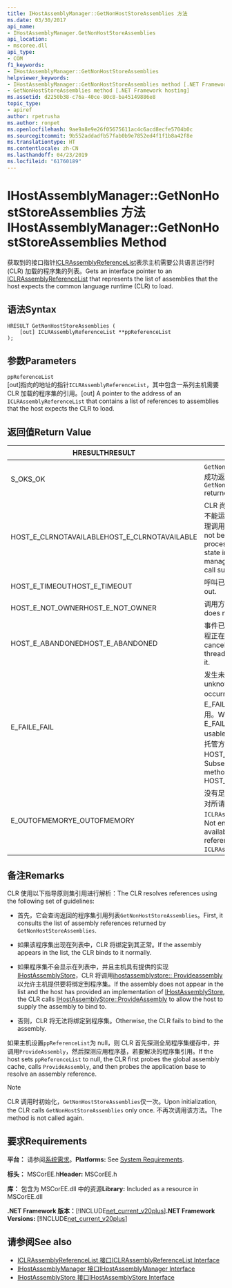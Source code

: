 ```yaml
---
title: IHostAssemblyManager::GetNonHostStoreAssemblies 方法
ms.date: 03/30/2017
api_name:
- IHostAssemblyManager.GetNonHostStoreAssemblies
api_location:
- mscoree.dll
api_type:
- COM
f1_keywords:
- IHostAssemblyManager::GetNonHostStoreAssemblies
helpviewer_keywords:
- IHostAssemblyManager::GetNonHostStoreAssemblies method [.NET Framework hosting]
- GetNonHostStoreAssemblies method [.NET Framework hosting]
ms.assetid: d2250b38-c76a-40ce-80c8-ba45149886e8
topic_type:
- apiref
author: rpetrusha
ms.author: ronpet
ms.openlocfilehash: 9ae9a8e9e26f05675611ac4c6acd8ecfe5704b0c
ms.sourcegitcommit: 9b552addadfb57fab0b9e7852ed4f1f1b8a42f8e
ms.translationtype: HT
ms.contentlocale: zh-CN
ms.lasthandoff: 04/23/2019
ms.locfileid: "61760189"
---
```

# <a name="ihostassemblymanagergetnonhoststoreassemblies-method"></a><span data-ttu-id="56be1-102">IHostAssemblyManager::GetNonHostStoreAssemblies 方法</span><span class="sxs-lookup"><span data-stu-id="56be1-102">IHostAssemblyManager::GetNonHostStoreAssemblies Method</span></span>
<span data-ttu-id="56be1-103">获取到的接口指针[ICLRAssemblyReferenceList](../../../../docs/framework/unmanaged-api/hosting/iclrassemblyreferencelist-interface.md)表示主机需要公共语言运行时 (CLR) 加载的程序集的列表。</span><span class="sxs-lookup"><span data-stu-id="56be1-103">Gets an interface pointer to an [ICLRAssemblyReferenceList](../../../../docs/framework/unmanaged-api/hosting/iclrassemblyreferencelist-interface.md) that represents the list of assemblies that the host expects the common language runtime (CLR) to load.</span></span>  
  
## <a name="syntax"></a><span data-ttu-id="56be1-104">语法</span><span class="sxs-lookup"><span data-stu-id="56be1-104">Syntax</span></span>  
  
```  
HRESULT GetNonHostStoreAssemblies (  
    [out] ICLRAssemblyReferenceList **ppReferenceList  
);  
```  
  
## <a name="parameters"></a><span data-ttu-id="56be1-105">参数</span><span class="sxs-lookup"><span data-stu-id="56be1-105">Parameters</span></span>  
 `ppReferenceList`  
 <span data-ttu-id="56be1-106">[out]指向的地址的指针`ICLRAssemblyReferenceList`，其中包含一系列主机需要 CLR 加载的程序集的引用。</span><span class="sxs-lookup"><span data-stu-id="56be1-106">[out] A pointer to the address of an `ICLRAssemblyReferenceList` that contains a list of references to assemblies that the host expects the CLR to load.</span></span>  
  
## <a name="return-value"></a><span data-ttu-id="56be1-107">返回值</span><span class="sxs-lookup"><span data-stu-id="56be1-107">Return Value</span></span>  
  
|<span data-ttu-id="56be1-108">HRESULT</span><span class="sxs-lookup"><span data-stu-id="56be1-108">HRESULT</span></span>|<span data-ttu-id="56be1-109">描述</span><span class="sxs-lookup"><span data-stu-id="56be1-109">Description</span></span>|  
|-------------|-----------------|  
|<span data-ttu-id="56be1-110">S_OK</span><span class="sxs-lookup"><span data-stu-id="56be1-110">S_OK</span></span>|<span data-ttu-id="56be1-111">`GetNonHostStoreAssemblies` 已成功返回。</span><span class="sxs-lookup"><span data-stu-id="56be1-111">`GetNonHostStoreAssemblies` returned successfully.</span></span>|  
|<span data-ttu-id="56be1-112">HOST_E_CLRNOTAVAILABLE</span><span class="sxs-lookup"><span data-stu-id="56be1-112">HOST_E_CLRNOTAVAILABLE</span></span>|<span data-ttu-id="56be1-113">CLR 尚未加载到进程中，或处于不能运行托管的代码或已成功处理调用的状态。</span><span class="sxs-lookup"><span data-stu-id="56be1-113">The CLR has not been loaded into a process, or the CLR is in a state in which it cannot run managed code or process the call successfully.</span></span>|  
|<span data-ttu-id="56be1-114">HOST_E_TIMEOUT</span><span class="sxs-lookup"><span data-stu-id="56be1-114">HOST_E_TIMEOUT</span></span>|<span data-ttu-id="56be1-115">呼叫已超时。</span><span class="sxs-lookup"><span data-stu-id="56be1-115">The call timed out.</span></span>|  
|<span data-ttu-id="56be1-116">HOST_E_NOT_OWNER</span><span class="sxs-lookup"><span data-stu-id="56be1-116">HOST_E_NOT_OWNER</span></span>|<span data-ttu-id="56be1-117">调用方不拥有该锁。</span><span class="sxs-lookup"><span data-stu-id="56be1-117">The caller does not own the lock.</span></span>|  
|<span data-ttu-id="56be1-118">HOST_E_ABANDONED</span><span class="sxs-lookup"><span data-stu-id="56be1-118">HOST_E_ABANDONED</span></span>|<span data-ttu-id="56be1-119">事件已取消时被阻塞的线程或纤程正在等待它。</span><span class="sxs-lookup"><span data-stu-id="56be1-119">An event was canceled while a blocked thread or fiber was waiting on it.</span></span>|  
|<span data-ttu-id="56be1-120">E_FAIL</span><span class="sxs-lookup"><span data-stu-id="56be1-120">E_FAIL</span></span>|<span data-ttu-id="56be1-121">发生未知的灾难性故障。</span><span class="sxs-lookup"><span data-stu-id="56be1-121">An unknown catastrophic failure occurred.</span></span> <span data-ttu-id="56be1-122">如果某方法返回 E_FAIL，CLR 不再在进程内可用。</span><span class="sxs-lookup"><span data-stu-id="56be1-122">When a method returns E_FAIL, the CLR is no longer usable within the process.</span></span> <span data-ttu-id="56be1-123">对托管方法的后续调用返回 HOST_E_CLRNOTAVAILABLE。</span><span class="sxs-lookup"><span data-stu-id="56be1-123">Subsequent calls to hosting methods return HOST_E_CLRNOTAVAILABLE.</span></span>|  
|<span data-ttu-id="56be1-124">E_OUTOFMEMORY</span><span class="sxs-lookup"><span data-stu-id="56be1-124">E_OUTOFMEMORY</span></span>|<span data-ttu-id="56be1-125">没有足够的内存已可用于创建针对所请求的引用列表`ICLRAssemblyReferenceList`。</span><span class="sxs-lookup"><span data-stu-id="56be1-125">Not enough memory was available to create the list of references for the requested `ICLRAssemblyReferenceList`.</span></span>|  
  
## <a name="remarks"></a><span data-ttu-id="56be1-126">备注</span><span class="sxs-lookup"><span data-stu-id="56be1-126">Remarks</span></span>  
 <span data-ttu-id="56be1-127">CLR 使用以下指导原则集引用进行解析：</span><span class="sxs-lookup"><span data-stu-id="56be1-127">The CLR resolves references using the following set of guidelines:</span></span>  
  
- <span data-ttu-id="56be1-128">首先，它会查询返回的程序集引用列表`GetNonHostStoreAssemblies`。</span><span class="sxs-lookup"><span data-stu-id="56be1-128">First, it consults the list of assembly references returned by `GetNonHostStoreAssemblies`.</span></span>  
  
- <span data-ttu-id="56be1-129">如果该程序集出现在列表中，CLR 将绑定到其正常。</span><span class="sxs-lookup"><span data-stu-id="56be1-129">If the assembly appears in the list, the CLR binds to it normally.</span></span>  
  
- <span data-ttu-id="56be1-130">如果程序集不会显示在列表中，并且主机具有提供的实现[IHostAssemblyStore](../../../../docs/framework/unmanaged-api/hosting/ihostassemblystore-interface.md)，CLR 将调用[ihostassemblystore:: Provideassembly](../../../../docs/framework/unmanaged-api/hosting/ihostassemblystore-provideassembly-method.md)以允许主机提供要将绑定到程序集。</span><span class="sxs-lookup"><span data-stu-id="56be1-130">If the assembly does not appear in the list and the host has provided an implementation of [IHostAssemblyStore](../../../../docs/framework/unmanaged-api/hosting/ihostassemblystore-interface.md), the CLR calls [IHostAssemblyStore::ProvideAssembly](../../../../docs/framework/unmanaged-api/hosting/ihostassemblystore-provideassembly-method.md) to allow the host to supply the assembly to bind to.</span></span>  
  
- <span data-ttu-id="56be1-131">否则，CLR 将无法将绑定到程序集。</span><span class="sxs-lookup"><span data-stu-id="56be1-131">Otherwise, the CLR fails to bind to the assembly.</span></span>  
  
 <span data-ttu-id="56be1-132">如果主机设置`ppReferenceList`为 null，则 CLR 首先探测全局程序集缓存中，并调用`ProvideAssembly`，然后探测应用程序基，若要解决的程序集引用。</span><span class="sxs-lookup"><span data-stu-id="56be1-132">If the host sets `ppReferenceList` to null, the CLR first probes the global assembly cache, calls `ProvideAssembly`, and then probes the application base to resolve an assembly reference.</span></span>  
  
> [!NOTE]
>  <span data-ttu-id="56be1-133">CLR 调用时初始化，`GetNonHostStoreAssemblies`仅一次。</span><span class="sxs-lookup"><span data-stu-id="56be1-133">Upon initialization, the CLR calls `GetNonHostStoreAssemblies` only once.</span></span> <span data-ttu-id="56be1-134">不再次调用该方法。</span><span class="sxs-lookup"><span data-stu-id="56be1-134">The method is not called again.</span></span>  
  
## <a name="requirements"></a><span data-ttu-id="56be1-135">要求</span><span class="sxs-lookup"><span data-stu-id="56be1-135">Requirements</span></span>  
 <span data-ttu-id="56be1-136">**平台：** 请参阅[系统需求](../../../../docs/framework/get-started/system-requirements.md)。</span><span class="sxs-lookup"><span data-stu-id="56be1-136">**Platforms:** See [System Requirements](../../../../docs/framework/get-started/system-requirements.md).</span></span>  
  
 <span data-ttu-id="56be1-137">**标头：** MSCorEE.h</span><span class="sxs-lookup"><span data-stu-id="56be1-137">**Header:** MSCorEE.h</span></span>  
  
 <span data-ttu-id="56be1-138">**库：** 包含为 MSCorEE.dll 中的资源</span><span class="sxs-lookup"><span data-stu-id="56be1-138">**Library:** Included as a resource in MSCorEE.dll</span></span>  
  
 <span data-ttu-id="56be1-139">**.NET Framework 版本：**[!INCLUDE[net_current_v20plus](../../../../includes/net-current-v20plus-md.md)]</span><span class="sxs-lookup"><span data-stu-id="56be1-139">**.NET Framework Versions:** [!INCLUDE[net_current_v20plus](../../../../includes/net-current-v20plus-md.md)]</span></span>  
  
## <a name="see-also"></a><span data-ttu-id="56be1-140">请参阅</span><span class="sxs-lookup"><span data-stu-id="56be1-140">See also</span></span>

- [<span data-ttu-id="56be1-141">ICLRAssemblyReferenceList 接口</span><span class="sxs-lookup"><span data-stu-id="56be1-141">ICLRAssemblyReferenceList Interface</span></span>](../../../../docs/framework/unmanaged-api/hosting/iclrassemblyreferencelist-interface.md)
- [<span data-ttu-id="56be1-142">IHostAssemblyManager 接口</span><span class="sxs-lookup"><span data-stu-id="56be1-142">IHostAssemblyManager Interface</span></span>](../../../../docs/framework/unmanaged-api/hosting/ihostassemblymanager-interface.md)
- [<span data-ttu-id="56be1-143">IHostAssemblyStore 接口</span><span class="sxs-lookup"><span data-stu-id="56be1-143">IHostAssemblyStore Interface</span></span>](../../../../docs/framework/unmanaged-api/hosting/ihostassemblystore-interface.md)
